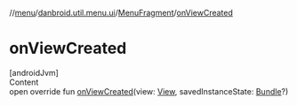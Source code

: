 //[menu](../../../index.md)/[danbroid.util.menu.ui](../index.md)/[MenuFragment](index.md)/[onViewCreated](on-view-created.md)



# onViewCreated  
[androidJvm]  
Content  
open override fun [onViewCreated](on-view-created.md)(view: [View](https://developer.android.com/reference/kotlin/android/view/View.html), savedInstanceState: [Bundle](https://developer.android.com/reference/kotlin/android/os/Bundle.html)?)  



